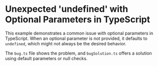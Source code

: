 # Unexpected 'undefined' with Optional Parameters in TypeScript

This example demonstrates a common issue with optional parameters in TypeScript.  When an optional parameter is not provided, it defaults to `undefined`, which might not always be the desired behavior. 

The `bug.ts` file shows the problem, and `bugSolution.ts` offers a solution using default parameters or null checks.